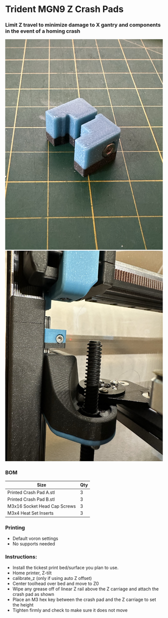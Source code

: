 
# Trident MGN9 Z Crash Pads

 ### Limit Z travel to minimize damage to X gantry and components in the event of a homing crash
<img src="./Images/crahspad1.jpeg" width=600>

<img src="./Images/crashpad.jpeg" width=600>

### BOM

Size | Qty
--- | ---
Printed Crash Pad A.stl        | 3
Printed Crash Pad B.stl        | 3
M3x16 Socket Head Cap Screws   | 3
M3x4 Heat Set Inserts          | 3

### Printing
  * Default voron settings
  * No supports needed

### Instructions:

  * Install the tickest print bed/surface you plan to use. 
  * Home printer, Z-tilt
  * calibrate_z (only if using auto Z offset)
  * Center toolhead over bed and move to Z0 
  * Wipe any grease off of linear Z rail above the Z carriage and attach the crash pad as shown
  * Place an M3 hex key between the crash pad and the Z carriage to set the height
  * Tighten firmly and check to make sure it does not move
  
   

